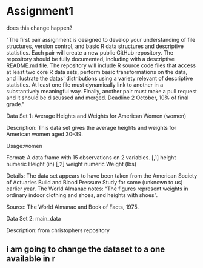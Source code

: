 ﻿# Assignment1

does this change happen?

"The first pair assignment is designed to develop your understanding of file structures, version control, and basic R data structures and descriptive statistics. Each pair will create a new public GitHub repository. The repository should be fully documented, including with a descriptive README.md file. The repository will include R source code files that access at least two core R data sets, perform basic transformations on the data, and illustrate the datas' distributions using a variety relevant of descriptive statistics. At least one file must dynamically link to another in a substantively meaningful way. Finally, another pair must make a pull request and it should be discussed and merged. Deadline 2 October, 10% of final grade."

Data Set 1: Average Heights and Weights for American Women (women)

Description: This data set gives the average heights and weights for American women aged 30–39.

Usage:women

Format: A data frame with 15 observations on 2 variables.
[,1]	height	numeric	Height (in)
[,2]	weight	numeric	Weight (lbs)

Details: The data set appears to have been taken from the American Society of Actuaries Build and Blood Pressure Study for some (unknown to us) earlier year. The World Almanac notes: “The figures represent weights in ordinary indoor clothing and shoes, and heights with shoes”.

Source: The World Almanac and Book of Facts, 1975.


Data Set 2: main_data

Description: from christophers repository

## i am going to change the dataset to a one available in r ##

